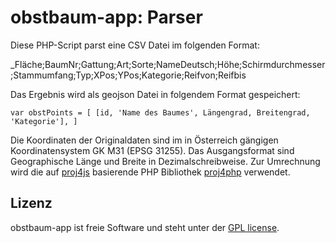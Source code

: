 obstbaum-app: Parser
====================

Diese PHP-Script parst eine CSV Datei im folgenden Format: 

_Fläche;BaumNr;Gattung;Art;Sorte;NameDeutsch;Höhe;Schirmdurchmesser;Stammumfang;Typ;XPos;YPos;Kategorie;Reifvon;Reifbis

Das Ergebnis wird als geojson Datei in folgendem Format gespeichert:

`var obstPoints = [
	[id, 'Name des Baumes', Längengrad, Breitengrad, 'Kategorie'],
]`

Die Koordinaten der Originaldaten sind im in Österreich gängigen Koordinatensystem GK M31 (EPSG 31255). Das Ausgangsformat sind Geographische Länge und Breite in Dezimalschreibweise. Zur Umrechnung wird die auf [proj4js](http://proj4js.org/) basierende PHP Bibliothek [proj4php](http://proj4php.sourceforge.net/) verwendet.

## Lizenz

obstbaum-app ist freie Software und steht unter der [GPL license](gpl-3.0.txt).
